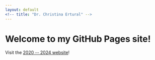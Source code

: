 ```yaml
---
layout: default
<!-- title: "Dr. Christina Ertural" -->
---
```

<!-- Link the CSS file -->
<link rel="stylesheet" href="scripts/custom.css">

# Welcome to my GitHub Pages site!

Visit the [2020 -- 2024 website](./index_old.md)!

<!-- Create a container for the JavaScript-generated content -->
<div class="container">
</div>

<!-- Link to the JavaScript file -->
<script src="scripts/index.js"></script>
